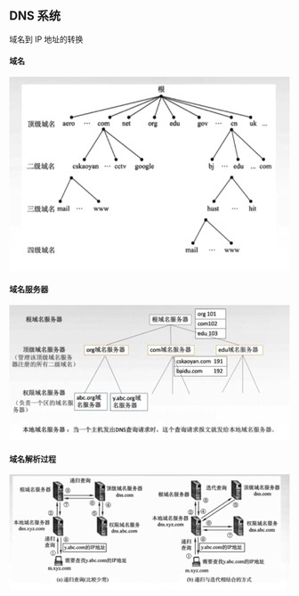 ## DNS 系统

域名到 IP 地址的转换

#### 域名

![](https://github.com/easterCat/networks/blob/master/img6/04.png?raw=true)

#### 域名服务器

![](https://github.com/easterCat/networks/blob/master/img6/05.png?raw=true)

#### 域名解析过程

![](https://github.com/easterCat/networks/blob/master/img6/06.png?raw=true)

